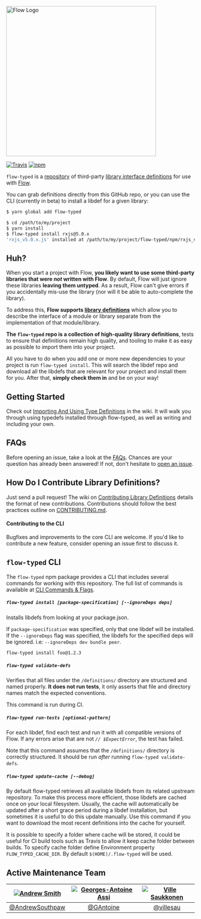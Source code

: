 <img
  alt="Flow Logo"
  src="https://raw.githubusercontent.com/flowtype/flow-typed/master/flow-typed-logo.png"
  width="400"
/>

[![Travis](https://img.shields.io/travis/flowtype/flow-typed.svg)](https://travis-ci.org/flowtype/flow-typed) [![npm](https://img.shields.io/npm/dm/flow-typed.svg)](https://www.npmjs.com/package/flow-typed)

`flow-typed` is a [repository](https://github.com/flowtype/flow-typed/tree/master/definitions) of third-party
[library interface definitions](http://flowtype.org/docs/third-party.html)
for use with [Flow](http://flowtype.org/).

You can grab definitions directly from this GitHub repo, or you can use the CLI (currently in beta) to install a libdef for a given library:
```bash
$ yarn global add flow-typed

$ cd /path/to/my/project
$ yarn install
$ flow-typed install rxjs@5.0.x
'rxjs_v5.0.x.js' installed at /path/to/my/project/flow-typed/npm/rxjs_v5.0.xjs
```

## Huh?

When you start a project with Flow, **you likely want to use some third-party
libraries that were *not* written with Flow**. By default, Flow will just ignore
these libraries **leaving them untyped**. As a result, Flow can't give errors if
you accidentally mis-use the library (nor will it be able to auto-complete the
library).

To address this, **Flow supports
[library definitions](http://flowtype.org/docs/third-party.html)** which allow
you to describe the interface of a module or library separate from the
implementation of that module/library.

**The `flow-typed` repo is a collection of high-quality library definitions**,
tests to ensure that definitions remain high quality, and tooling to make it
as easy as possible to import them into your project.

All you have to do when you add one or more new dependencies to your project
is run `flow-typed install`. This will search the libdef repo and download all
the libdefs that are relevant for your project and install them for you. After
that, **simply check them in** and be on your way!

## Getting Started

Check out [Importing And Using Type Definitions](https://github.com/flowtype/flow-typed/wiki/Importing-And-Using-Type-Definitions)
in the wiki. It will walk you through using typedefs installed through flow-typed,
as well as writing and including your own.

## FAQs

Before opening an issue, take a look at the [FAQs](https://github.com/flowtype/flow-typed/wiki/FAQs).
Chances are your question has already been answered! If not, don't hesitate to
[open an issue](https://github.com/flowtype/flow-typed/issues/new).

## How Do I Contribute Library Definitions?

Just send a pull request! The wiki on
[Contributing Library Definitions](https://github.com/flowtype/flow-typed/wiki/Contributing-Library-Definitions)
details the format of new contributions. Contributions should follow the best practices outline on
[CONTRIBUTING.md](https://github.com/flowtype/flow-typed/blob/master/CONTRIBUTING.md).

#### Contributing to the CLI

Bugfixes and improvements to the core CLI are welcome. If you'd like to contribute
a new feature, consider opening an issue first to discuss it.

## `flow-typed` CLI

The `flow-typed` npm package provides a CLI that includes several commands for
working with this repository. The full list of commands is available at
[CLI Commands & Flags](https://github.com/flowtype/flow-typed/wiki/CLI-Commands-and-Flags).

##### `flow-typed install [package-specification] [--ignoreDeps deps]`

Installs libdefs from looking at your package.json.

If `package-specification` was specified, only that one libdef will be installed.
If the `--ignoreDeps` flag was specified, the libdefs for the specified deps will be ignored. i.e: `--ignoreDeps dev bundle peer`.

```bash
flow-typed install foo@1.2.3
```

##### `flow-typed validate-defs`

Verifies that all files under the `/definitions/` directory are structured and
named properly. **It does not run tests**, it only asserts that file and
directory names match the expected conventions.

This command is run during CI.

##### `flow-typed run-tests [optional-pattern]`

For each libdef, find each test and run it with all compatible versions of Flow.
If any errors arise that are not *`// $ExpectError`*, the test has failed.

Note that this command assumes that the `/definitions/` directory is correctly
structured. It should be run *after* running `flow-typed validate-defs`.

##### `flow-typed update-cache [--debug]`

By default flow-typed retrieves all available libdefs from its related upstream
repository. To make this process more efficient, those libdefs are cached once
on your local filesystem. Usually, the cache will automatically be updated after
a short grace period during a libdef installation, but sometimes it is useful to
do this update manually. Use this command if you want to download the most
recent definitions into the cache for yourself.

It is possible to specify a folder where cache will be stored, it could be useful
for CI build tools such as Travis to allow it keep cache folder between builds.
To specify cache folder define Environment property `FLOW_TYPED_CACHE_DIR`.
By default `$(HOME)/.flow-typed` will be used.

## Active Maintenance Team

[![Andrew Smith](https://github.com/andrewsouthpaw.png?size=100)](https://github.com/andrewsouthpaw) | [![Georges-Antoine Assi](https://github.com/gantoine.png?size=100)](https://github.com/gantoine) | [![Ville Saukkonen](https://github.com/villesau.png?size=100)](https://github.com/villesau)
:---:|:---:|:---:
[@AndrewSouthpaw](https://github.com/andrewsouthpaw) | [@GAntoine](https://github.com/gantoine) | [@villesau](https://github.com/villesau)

